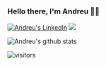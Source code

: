 ### Hello there, I'm Andreu 👋🏻

<a href="https://www.linkedin.com/in/andreu-orensanz/" target="blank"><img src="https://img.shields.io/badge/LinkedIn-0077B5?style=for-the-badge&logo=linkedin&logoColor=white" alt="Andreu's LinkedIn"/></a>
<a href="https://twitter.com/andreuorensanz" target="blank"><img src="https://img.shields.io/badge/Twitter-1DA1F2?style=for-the-badge&logo=twitter&logoColor=white" /></a> 

![Andreu's github stats](https://github-readme-stats.vercel.app/api?username=andyfratello&show_icons=true&theme=dracula&hide=contribs&count_private=true)

![visitors](https://pageview.vercel.app/?github_user=andyfratello)

<!--
**andyfratello/andyfratello** is a ✨ _special_ ✨ repository because its `README.md` (this file) appears on your GitHub profile.

Here are some ideas to get you started:

- 🔭 I’m currently working on ...
- 🌱 I’m currently learning ...
- 👯 I’m looking to collaborate on ...
- 🤔 I’m looking for help with ...
- 💬 Ask me about ...
- 📫 How to reach me: ...
- 😄 Pronouns: ...
- ⚡ Fun fact: ...
-->
